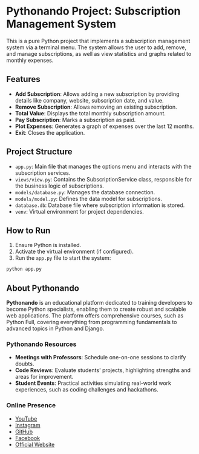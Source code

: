 # Pythonando Project: Subscription Management System

This is a pure Python project that implements a subscription management system via a terminal menu. The system allows the user to add, remove, and manage subscriptions, as well as view statistics and graphs related to monthly expenses.



## Features
- **Add Subscription**: Allows adding a new subscription by providing details like company, website, subscription date, and value.
- **Remove Subscription**: Allows removing an existing subscription.
- **Total Value**: Displays the total monthly subscription amount.
- **Pay Subscription**: Marks a subscription as paid.
- **Plot Expenses**: Generates a graph of expenses over the last 12 months.
- **Exit**: Closes the application.

## Project Structure
- `app.py`: Main file that manages the options menu and interacts with the subscription services.
- `views/view.py`: Contains the SubscriptionService class, responsible for the business logic of subscriptions.
- `models/database.py`: Manages the database connection.
- `models/model.py`: Defines the data model for subscriptions.
- `database.db`: Database file where subscription information is stored.
- `venv`: Virtual environment for project dependencies.

## How to Run
1. Ensure Python is installed.
2. Activate the virtual environment (if configured).
3. Run the `app.py` file to start the system:

```bash
python app.py
```

## About Pythonando

**Pythonando** is an educational platform dedicated to training developers to become Python specialists, enabling them to create robust and scalable web applications. The platform offers comprehensive courses, such as Python Full, covering everything from programming fundamentals to advanced topics in Python and Django.

### Pythonando Resources
- **Meetings with Professors**: Schedule one-on-one sessions to clarify doubts.
- **Code Reviews**: Evaluate students' projects, highlighting strengths and areas for improvement.
- **Student Events**: Practical activities simulating real-world work experiences, such as coding challenges and hackathons.

### Online Presence
- [YouTube](#)
- [Instagram](#)
- [GitHub](#)
- [Facebook](#)
- [Official Website](#)

